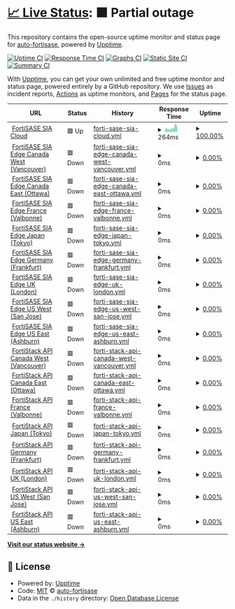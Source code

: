 # [📈 Live Status](https://status.fortisase.com/): <!--live status--> **🟧 Partial outage**

This repository contains the open-source uptime monitor and status page for [auto-fortisase](https://auto-fortisase.github.io/uptime), powered by [Upptime](https://github.com/upptime/upptime).

[![Uptime CI](https://github.com/koj-co/upptime/workflows/Uptime%20CI/badge.svg)](https://github.com/koj-co/upptime/actions?query=workflow%3A%22Uptime+CI%22)
[![Response Time CI](https://github.com/koj-co/upptime/workflows/Response%20Time%20CI/badge.svg)](https://github.com/koj-co/upptime/actions?query=workflow%3A%22Response+Time+CI%22)
[![Graphs CI](https://github.com/koj-co/upptime/workflows/Graphs%20CI/badge.svg)](https://github.com/koj-co/upptime/actions?query=workflow%3A%22Graphs+CI%22)
[![Static Site CI](https://github.com/koj-co/upptime/workflows/Static%20Site%20CI/badge.svg)](https://github.com/koj-co/upptime/actions?query=workflow%3A%22Static+Site+CI%22)
[![Summary CI](https://github.com/koj-co/upptime/workflows/Summary%20CI/badge.svg)](https://github.com/koj-co/upptime/actions?query=workflow%3A%22Summary+CI%22)

With [Upptime](https://upptime.js.org), you can get your own unlimited and free uptime monitor and status page, powered entirely by a GitHub repository. We use [Issues](https://github.com/auto-fortisase/uptime/issues) as incident reports, [Actions](https://github.com/auto-fortisase/uptime/actions) as uptime monitors, and [Pages](https://auto-fortisase.github.io/uptime) for the status page.

<!--start: status pages-->
<!-- This summary is generated by Upptime (https://github.com/upptime/upptime) -->
<!-- Do not edit this manually, your changes will be overwritten -->
<!-- prettier-ignore -->
| URL | Status | History | Response Time | Uptime |
| --- | ------ | ------- | ------------- | ------ |
| <img alt="" src="https://icons.duckduckgo.com/ip3/portal.prod.fortisase.com.ico" height="13"> [FortiSASE SIA Cloud](https://portal.prod.fortisase.com/) | 🟩 Up | [forti-sase-sia-cloud.yml](https://github.com/auto-fortisase/upptime/commits/HEAD/history/forti-sase-sia-cloud.yml) | <details><summary><img alt="Response time graph" src="./graphs/forti-sase-sia-cloud/response-time-week.png" height="20"> 264ms</summary><br><a href="https://status.fortisase.com/history/forti-sase-sia-cloud"><img alt="Response time 272" src="https://img.shields.io/endpoint?url=https%3A%2F%2Fraw.githubusercontent.com%2Fauto-fortisase%2Fupptime%2FHEAD%2Fapi%2Fforti-sase-sia-cloud%2Fresponse-time.json"></a><br><a href="https://status.fortisase.com/history/forti-sase-sia-cloud"><img alt="24-hour response time 163" src="https://img.shields.io/endpoint?url=https%3A%2F%2Fraw.githubusercontent.com%2Fauto-fortisase%2Fupptime%2FHEAD%2Fapi%2Fforti-sase-sia-cloud%2Fresponse-time-day.json"></a><br><a href="https://status.fortisase.com/history/forti-sase-sia-cloud"><img alt="7-day response time 264" src="https://img.shields.io/endpoint?url=https%3A%2F%2Fraw.githubusercontent.com%2Fauto-fortisase%2Fupptime%2FHEAD%2Fapi%2Fforti-sase-sia-cloud%2Fresponse-time-week.json"></a><br><a href="https://status.fortisase.com/history/forti-sase-sia-cloud"><img alt="30-day response time 242" src="https://img.shields.io/endpoint?url=https%3A%2F%2Fraw.githubusercontent.com%2Fauto-fortisase%2Fupptime%2FHEAD%2Fapi%2Fforti-sase-sia-cloud%2Fresponse-time-month.json"></a><br><a href="https://status.fortisase.com/history/forti-sase-sia-cloud"><img alt="1-year response time 274" src="https://img.shields.io/endpoint?url=https%3A%2F%2Fraw.githubusercontent.com%2Fauto-fortisase%2Fupptime%2FHEAD%2Fapi%2Fforti-sase-sia-cloud%2Fresponse-time-year.json"></a></details> | <details><summary><a href="https://status.fortisase.com/history/forti-sase-sia-cloud">100.00%</a></summary><a href="https://status.fortisase.com/history/forti-sase-sia-cloud"><img alt="All-time uptime 99.10%" src="https://img.shields.io/endpoint?url=https%3A%2F%2Fraw.githubusercontent.com%2Fauto-fortisase%2Fupptime%2FHEAD%2Fapi%2Fforti-sase-sia-cloud%2Fuptime.json"></a><br><a href="https://status.fortisase.com/history/forti-sase-sia-cloud"><img alt="24-hour uptime 100.00%" src="https://img.shields.io/endpoint?url=https%3A%2F%2Fraw.githubusercontent.com%2Fauto-fortisase%2Fupptime%2FHEAD%2Fapi%2Fforti-sase-sia-cloud%2Fuptime-day.json"></a><br><a href="https://status.fortisase.com/history/forti-sase-sia-cloud"><img alt="7-day uptime 100.00%" src="https://img.shields.io/endpoint?url=https%3A%2F%2Fraw.githubusercontent.com%2Fauto-fortisase%2Fupptime%2FHEAD%2Fapi%2Fforti-sase-sia-cloud%2Fuptime-week.json"></a><br><a href="https://status.fortisase.com/history/forti-sase-sia-cloud"><img alt="30-day uptime 100.00%" src="https://img.shields.io/endpoint?url=https%3A%2F%2Fraw.githubusercontent.com%2Fauto-fortisase%2Fupptime%2FHEAD%2Fapi%2Fforti-sase-sia-cloud%2Fuptime-month.json"></a><br><a href="https://status.fortisase.com/history/forti-sase-sia-cloud"><img alt="1-year uptime 99.97%" src="https://img.shields.io/endpoint?url=https%3A%2F%2Fraw.githubusercontent.com%2Fauto-fortisase%2Fupptime%2FHEAD%2Fapi%2Fforti-sase-sia-cloud%2Fuptime-year.json"></a></details>
| <img alt="" src="https://icons.duckduckgo.com/ip3/mgmt-fos001-region1.prod.fortisase.com.ico" height="13"> [FortiSASE SIA Edge Canada West (Vancouver)](https://mgmt-fos001-region1.prod.fortisase.com:10443/) | 🟥 Down | [forti-sase-sia-edge-canada-west-vancouver.yml](https://github.com/auto-fortisase/upptime/commits/HEAD/history/forti-sase-sia-edge-canada-west-vancouver.yml) | <details><summary><img alt="Response time graph" src="./graphs/forti-sase-sia-edge-canada-west-vancouver/response-time-week.png" height="20"> 0ms</summary><br><a href="https://status.fortisase.com/history/forti-sase-sia-edge-canada-west-vancouver"><img alt="Response time 0" src="https://img.shields.io/endpoint?url=https%3A%2F%2Fraw.githubusercontent.com%2Fauto-fortisase%2Fupptime%2FHEAD%2Fapi%2Fforti-sase-sia-edge-canada-west-vancouver%2Fresponse-time.json"></a><br><a href="https://status.fortisase.com/history/forti-sase-sia-edge-canada-west-vancouver"><img alt="24-hour response time 0" src="https://img.shields.io/endpoint?url=https%3A%2F%2Fraw.githubusercontent.com%2Fauto-fortisase%2Fupptime%2FHEAD%2Fapi%2Fforti-sase-sia-edge-canada-west-vancouver%2Fresponse-time-day.json"></a><br><a href="https://status.fortisase.com/history/forti-sase-sia-edge-canada-west-vancouver"><img alt="7-day response time 0" src="https://img.shields.io/endpoint?url=https%3A%2F%2Fraw.githubusercontent.com%2Fauto-fortisase%2Fupptime%2FHEAD%2Fapi%2Fforti-sase-sia-edge-canada-west-vancouver%2Fresponse-time-week.json"></a><br><a href="https://status.fortisase.com/history/forti-sase-sia-edge-canada-west-vancouver"><img alt="30-day response time 0" src="https://img.shields.io/endpoint?url=https%3A%2F%2Fraw.githubusercontent.com%2Fauto-fortisase%2Fupptime%2FHEAD%2Fapi%2Fforti-sase-sia-edge-canada-west-vancouver%2Fresponse-time-month.json"></a><br><a href="https://status.fortisase.com/history/forti-sase-sia-edge-canada-west-vancouver"><img alt="1-year response time 0" src="https://img.shields.io/endpoint?url=https%3A%2F%2Fraw.githubusercontent.com%2Fauto-fortisase%2Fupptime%2FHEAD%2Fapi%2Fforti-sase-sia-edge-canada-west-vancouver%2Fresponse-time-year.json"></a></details> | <details><summary><a href="https://status.fortisase.com/history/forti-sase-sia-edge-canada-west-vancouver">0.00%</a></summary><a href="https://status.fortisase.com/history/forti-sase-sia-edge-canada-west-vancouver"><img alt="All-time uptime 43.73%" src="https://img.shields.io/endpoint?url=https%3A%2F%2Fraw.githubusercontent.com%2Fauto-fortisase%2Fupptime%2FHEAD%2Fapi%2Fforti-sase-sia-edge-canada-west-vancouver%2Fuptime.json"></a><br><a href="https://status.fortisase.com/history/forti-sase-sia-edge-canada-west-vancouver"><img alt="24-hour uptime 0.00%" src="https://img.shields.io/endpoint?url=https%3A%2F%2Fraw.githubusercontent.com%2Fauto-fortisase%2Fupptime%2FHEAD%2Fapi%2Fforti-sase-sia-edge-canada-west-vancouver%2Fuptime-day.json"></a><br><a href="https://status.fortisase.com/history/forti-sase-sia-edge-canada-west-vancouver"><img alt="7-day uptime 0.00%" src="https://img.shields.io/endpoint?url=https%3A%2F%2Fraw.githubusercontent.com%2Fauto-fortisase%2Fupptime%2FHEAD%2Fapi%2Fforti-sase-sia-edge-canada-west-vancouver%2Fuptime-week.json"></a><br><a href="https://status.fortisase.com/history/forti-sase-sia-edge-canada-west-vancouver"><img alt="30-day uptime 0.00%" src="https://img.shields.io/endpoint?url=https%3A%2F%2Fraw.githubusercontent.com%2Fauto-fortisase%2Fupptime%2FHEAD%2Fapi%2Fforti-sase-sia-edge-canada-west-vancouver%2Fuptime-month.json"></a><br><a href="https://status.fortisase.com/history/forti-sase-sia-edge-canada-west-vancouver"><img alt="1-year uptime 0.00%" src="https://img.shields.io/endpoint?url=https%3A%2F%2Fraw.githubusercontent.com%2Fauto-fortisase%2Fupptime%2FHEAD%2Fapi%2Fforti-sase-sia-edge-canada-west-vancouver%2Fuptime-year.json"></a></details>
| <img alt="" src="https://icons.duckduckgo.com/ip3/mgmt-fos001-region2.prod.fortisase.com.ico" height="13"> [FortiSASE SIA Edge Canada East (Ottawa)](https://mgmt-fos001-region2.prod.fortisase.com:10443/) | 🟥 Down | [forti-sase-sia-edge-canada-east-ottawa.yml](https://github.com/auto-fortisase/upptime/commits/HEAD/history/forti-sase-sia-edge-canada-east-ottawa.yml) | <details><summary><img alt="Response time graph" src="./graphs/forti-sase-sia-edge-canada-east-ottawa/response-time-week.png" height="20"> 0ms</summary><br><a href="https://status.fortisase.com/history/forti-sase-sia-edge-canada-east-ottawa"><img alt="Response time 0" src="https://img.shields.io/endpoint?url=https%3A%2F%2Fraw.githubusercontent.com%2Fauto-fortisase%2Fupptime%2FHEAD%2Fapi%2Fforti-sase-sia-edge-canada-east-ottawa%2Fresponse-time.json"></a><br><a href="https://status.fortisase.com/history/forti-sase-sia-edge-canada-east-ottawa"><img alt="24-hour response time 0" src="https://img.shields.io/endpoint?url=https%3A%2F%2Fraw.githubusercontent.com%2Fauto-fortisase%2Fupptime%2FHEAD%2Fapi%2Fforti-sase-sia-edge-canada-east-ottawa%2Fresponse-time-day.json"></a><br><a href="https://status.fortisase.com/history/forti-sase-sia-edge-canada-east-ottawa"><img alt="7-day response time 0" src="https://img.shields.io/endpoint?url=https%3A%2F%2Fraw.githubusercontent.com%2Fauto-fortisase%2Fupptime%2FHEAD%2Fapi%2Fforti-sase-sia-edge-canada-east-ottawa%2Fresponse-time-week.json"></a><br><a href="https://status.fortisase.com/history/forti-sase-sia-edge-canada-east-ottawa"><img alt="30-day response time 0" src="https://img.shields.io/endpoint?url=https%3A%2F%2Fraw.githubusercontent.com%2Fauto-fortisase%2Fupptime%2FHEAD%2Fapi%2Fforti-sase-sia-edge-canada-east-ottawa%2Fresponse-time-month.json"></a><br><a href="https://status.fortisase.com/history/forti-sase-sia-edge-canada-east-ottawa"><img alt="1-year response time 0" src="https://img.shields.io/endpoint?url=https%3A%2F%2Fraw.githubusercontent.com%2Fauto-fortisase%2Fupptime%2FHEAD%2Fapi%2Fforti-sase-sia-edge-canada-east-ottawa%2Fresponse-time-year.json"></a></details> | <details><summary><a href="https://status.fortisase.com/history/forti-sase-sia-edge-canada-east-ottawa">0.00%</a></summary><a href="https://status.fortisase.com/history/forti-sase-sia-edge-canada-east-ottawa"><img alt="All-time uptime 43.73%" src="https://img.shields.io/endpoint?url=https%3A%2F%2Fraw.githubusercontent.com%2Fauto-fortisase%2Fupptime%2FHEAD%2Fapi%2Fforti-sase-sia-edge-canada-east-ottawa%2Fuptime.json"></a><br><a href="https://status.fortisase.com/history/forti-sase-sia-edge-canada-east-ottawa"><img alt="24-hour uptime 0.00%" src="https://img.shields.io/endpoint?url=https%3A%2F%2Fraw.githubusercontent.com%2Fauto-fortisase%2Fupptime%2FHEAD%2Fapi%2Fforti-sase-sia-edge-canada-east-ottawa%2Fuptime-day.json"></a><br><a href="https://status.fortisase.com/history/forti-sase-sia-edge-canada-east-ottawa"><img alt="7-day uptime 0.00%" src="https://img.shields.io/endpoint?url=https%3A%2F%2Fraw.githubusercontent.com%2Fauto-fortisase%2Fupptime%2FHEAD%2Fapi%2Fforti-sase-sia-edge-canada-east-ottawa%2Fuptime-week.json"></a><br><a href="https://status.fortisase.com/history/forti-sase-sia-edge-canada-east-ottawa"><img alt="30-day uptime 0.00%" src="https://img.shields.io/endpoint?url=https%3A%2F%2Fraw.githubusercontent.com%2Fauto-fortisase%2Fupptime%2FHEAD%2Fapi%2Fforti-sase-sia-edge-canada-east-ottawa%2Fuptime-month.json"></a><br><a href="https://status.fortisase.com/history/forti-sase-sia-edge-canada-east-ottawa"><img alt="1-year uptime 0.00%" src="https://img.shields.io/endpoint?url=https%3A%2F%2Fraw.githubusercontent.com%2Fauto-fortisase%2Fupptime%2FHEAD%2Fapi%2Fforti-sase-sia-edge-canada-east-ottawa%2Fuptime-year.json"></a></details>
| <img alt="" src="https://icons.duckduckgo.com/ip3/mgmt-fos001-region3.prod.fortisase.com.ico" height="13"> [FortiSASE SIA Edge France (Valbonne)](https://mgmt-fos001-region3.prod.fortisase.com:10443/) | 🟥 Down | [forti-sase-sia-edge-france-valbonne.yml](https://github.com/auto-fortisase/upptime/commits/HEAD/history/forti-sase-sia-edge-france-valbonne.yml) | <details><summary><img alt="Response time graph" src="./graphs/forti-sase-sia-edge-france-valbonne/response-time-week.png" height="20"> 0ms</summary><br><a href="https://status.fortisase.com/history/forti-sase-sia-edge-france-valbonne"><img alt="Response time 0" src="https://img.shields.io/endpoint?url=https%3A%2F%2Fraw.githubusercontent.com%2Fauto-fortisase%2Fupptime%2FHEAD%2Fapi%2Fforti-sase-sia-edge-france-valbonne%2Fresponse-time.json"></a><br><a href="https://status.fortisase.com/history/forti-sase-sia-edge-france-valbonne"><img alt="24-hour response time 0" src="https://img.shields.io/endpoint?url=https%3A%2F%2Fraw.githubusercontent.com%2Fauto-fortisase%2Fupptime%2FHEAD%2Fapi%2Fforti-sase-sia-edge-france-valbonne%2Fresponse-time-day.json"></a><br><a href="https://status.fortisase.com/history/forti-sase-sia-edge-france-valbonne"><img alt="7-day response time 0" src="https://img.shields.io/endpoint?url=https%3A%2F%2Fraw.githubusercontent.com%2Fauto-fortisase%2Fupptime%2FHEAD%2Fapi%2Fforti-sase-sia-edge-france-valbonne%2Fresponse-time-week.json"></a><br><a href="https://status.fortisase.com/history/forti-sase-sia-edge-france-valbonne"><img alt="30-day response time 0" src="https://img.shields.io/endpoint?url=https%3A%2F%2Fraw.githubusercontent.com%2Fauto-fortisase%2Fupptime%2FHEAD%2Fapi%2Fforti-sase-sia-edge-france-valbonne%2Fresponse-time-month.json"></a><br><a href="https://status.fortisase.com/history/forti-sase-sia-edge-france-valbonne"><img alt="1-year response time 0" src="https://img.shields.io/endpoint?url=https%3A%2F%2Fraw.githubusercontent.com%2Fauto-fortisase%2Fupptime%2FHEAD%2Fapi%2Fforti-sase-sia-edge-france-valbonne%2Fresponse-time-year.json"></a></details> | <details><summary><a href="https://status.fortisase.com/history/forti-sase-sia-edge-france-valbonne">0.00%</a></summary><a href="https://status.fortisase.com/history/forti-sase-sia-edge-france-valbonne"><img alt="All-time uptime 43.75%" src="https://img.shields.io/endpoint?url=https%3A%2F%2Fraw.githubusercontent.com%2Fauto-fortisase%2Fupptime%2FHEAD%2Fapi%2Fforti-sase-sia-edge-france-valbonne%2Fuptime.json"></a><br><a href="https://status.fortisase.com/history/forti-sase-sia-edge-france-valbonne"><img alt="24-hour uptime 0.00%" src="https://img.shields.io/endpoint?url=https%3A%2F%2Fraw.githubusercontent.com%2Fauto-fortisase%2Fupptime%2FHEAD%2Fapi%2Fforti-sase-sia-edge-france-valbonne%2Fuptime-day.json"></a><br><a href="https://status.fortisase.com/history/forti-sase-sia-edge-france-valbonne"><img alt="7-day uptime 0.00%" src="https://img.shields.io/endpoint?url=https%3A%2F%2Fraw.githubusercontent.com%2Fauto-fortisase%2Fupptime%2FHEAD%2Fapi%2Fforti-sase-sia-edge-france-valbonne%2Fuptime-week.json"></a><br><a href="https://status.fortisase.com/history/forti-sase-sia-edge-france-valbonne"><img alt="30-day uptime 0.00%" src="https://img.shields.io/endpoint?url=https%3A%2F%2Fraw.githubusercontent.com%2Fauto-fortisase%2Fupptime%2FHEAD%2Fapi%2Fforti-sase-sia-edge-france-valbonne%2Fuptime-month.json"></a><br><a href="https://status.fortisase.com/history/forti-sase-sia-edge-france-valbonne"><img alt="1-year uptime 0.00%" src="https://img.shields.io/endpoint?url=https%3A%2F%2Fraw.githubusercontent.com%2Fauto-fortisase%2Fupptime%2FHEAD%2Fapi%2Fforti-sase-sia-edge-france-valbonne%2Fuptime-year.json"></a></details>
| <img alt="" src="https://icons.duckduckgo.com/ip3/mgmt-fos001-region4.prod.fortisase.com.ico" height="13"> [FortiSASE SIA Edge Japan (Tokyo)](https://mgmt-fos001-region4.prod.fortisase.com:10443/) | 🟥 Down | [forti-sase-sia-edge-japan-tokyo.yml](https://github.com/auto-fortisase/upptime/commits/HEAD/history/forti-sase-sia-edge-japan-tokyo.yml) | <details><summary><img alt="Response time graph" src="./graphs/forti-sase-sia-edge-japan-tokyo/response-time-week.png" height="20"> 0ms</summary><br><a href="https://status.fortisase.com/history/forti-sase-sia-edge-japan-tokyo"><img alt="Response time 0" src="https://img.shields.io/endpoint?url=https%3A%2F%2Fraw.githubusercontent.com%2Fauto-fortisase%2Fupptime%2FHEAD%2Fapi%2Fforti-sase-sia-edge-japan-tokyo%2Fresponse-time.json"></a><br><a href="https://status.fortisase.com/history/forti-sase-sia-edge-japan-tokyo"><img alt="24-hour response time 0" src="https://img.shields.io/endpoint?url=https%3A%2F%2Fraw.githubusercontent.com%2Fauto-fortisase%2Fupptime%2FHEAD%2Fapi%2Fforti-sase-sia-edge-japan-tokyo%2Fresponse-time-day.json"></a><br><a href="https://status.fortisase.com/history/forti-sase-sia-edge-japan-tokyo"><img alt="7-day response time 0" src="https://img.shields.io/endpoint?url=https%3A%2F%2Fraw.githubusercontent.com%2Fauto-fortisase%2Fupptime%2FHEAD%2Fapi%2Fforti-sase-sia-edge-japan-tokyo%2Fresponse-time-week.json"></a><br><a href="https://status.fortisase.com/history/forti-sase-sia-edge-japan-tokyo"><img alt="30-day response time 0" src="https://img.shields.io/endpoint?url=https%3A%2F%2Fraw.githubusercontent.com%2Fauto-fortisase%2Fupptime%2FHEAD%2Fapi%2Fforti-sase-sia-edge-japan-tokyo%2Fresponse-time-month.json"></a><br><a href="https://status.fortisase.com/history/forti-sase-sia-edge-japan-tokyo"><img alt="1-year response time 0" src="https://img.shields.io/endpoint?url=https%3A%2F%2Fraw.githubusercontent.com%2Fauto-fortisase%2Fupptime%2FHEAD%2Fapi%2Fforti-sase-sia-edge-japan-tokyo%2Fresponse-time-year.json"></a></details> | <details><summary><a href="https://status.fortisase.com/history/forti-sase-sia-edge-japan-tokyo">0.00%</a></summary><a href="https://status.fortisase.com/history/forti-sase-sia-edge-japan-tokyo"><img alt="All-time uptime 43.59%" src="https://img.shields.io/endpoint?url=https%3A%2F%2Fraw.githubusercontent.com%2Fauto-fortisase%2Fupptime%2FHEAD%2Fapi%2Fforti-sase-sia-edge-japan-tokyo%2Fuptime.json"></a><br><a href="https://status.fortisase.com/history/forti-sase-sia-edge-japan-tokyo"><img alt="24-hour uptime 0.00%" src="https://img.shields.io/endpoint?url=https%3A%2F%2Fraw.githubusercontent.com%2Fauto-fortisase%2Fupptime%2FHEAD%2Fapi%2Fforti-sase-sia-edge-japan-tokyo%2Fuptime-day.json"></a><br><a href="https://status.fortisase.com/history/forti-sase-sia-edge-japan-tokyo"><img alt="7-day uptime 0.00%" src="https://img.shields.io/endpoint?url=https%3A%2F%2Fraw.githubusercontent.com%2Fauto-fortisase%2Fupptime%2FHEAD%2Fapi%2Fforti-sase-sia-edge-japan-tokyo%2Fuptime-week.json"></a><br><a href="https://status.fortisase.com/history/forti-sase-sia-edge-japan-tokyo"><img alt="30-day uptime 0.00%" src="https://img.shields.io/endpoint?url=https%3A%2F%2Fraw.githubusercontent.com%2Fauto-fortisase%2Fupptime%2FHEAD%2Fapi%2Fforti-sase-sia-edge-japan-tokyo%2Fuptime-month.json"></a><br><a href="https://status.fortisase.com/history/forti-sase-sia-edge-japan-tokyo"><img alt="1-year uptime 0.00%" src="https://img.shields.io/endpoint?url=https%3A%2F%2Fraw.githubusercontent.com%2Fauto-fortisase%2Fupptime%2FHEAD%2Fapi%2Fforti-sase-sia-edge-japan-tokyo%2Fuptime-year.json"></a></details>
| <img alt="" src="https://icons.duckduckgo.com/ip3/mgmt-fos001-region5.prod.fortisase.com.ico" height="13"> [FortiSASE SIA Edge Germany (Frankfurt)](https://mgmt-fos001-region5.prod.fortisase.com:10443/) | 🟥 Down | [forti-sase-sia-edge-germany-frankfurt.yml](https://github.com/auto-fortisase/upptime/commits/HEAD/history/forti-sase-sia-edge-germany-frankfurt.yml) | <details><summary><img alt="Response time graph" src="./graphs/forti-sase-sia-edge-germany-frankfurt/response-time-week.png" height="20"> 0ms</summary><br><a href="https://status.fortisase.com/history/forti-sase-sia-edge-germany-frankfurt"><img alt="Response time 0" src="https://img.shields.io/endpoint?url=https%3A%2F%2Fraw.githubusercontent.com%2Fauto-fortisase%2Fupptime%2FHEAD%2Fapi%2Fforti-sase-sia-edge-germany-frankfurt%2Fresponse-time.json"></a><br><a href="https://status.fortisase.com/history/forti-sase-sia-edge-germany-frankfurt"><img alt="24-hour response time 0" src="https://img.shields.io/endpoint?url=https%3A%2F%2Fraw.githubusercontent.com%2Fauto-fortisase%2Fupptime%2FHEAD%2Fapi%2Fforti-sase-sia-edge-germany-frankfurt%2Fresponse-time-day.json"></a><br><a href="https://status.fortisase.com/history/forti-sase-sia-edge-germany-frankfurt"><img alt="7-day response time 0" src="https://img.shields.io/endpoint?url=https%3A%2F%2Fraw.githubusercontent.com%2Fauto-fortisase%2Fupptime%2FHEAD%2Fapi%2Fforti-sase-sia-edge-germany-frankfurt%2Fresponse-time-week.json"></a><br><a href="https://status.fortisase.com/history/forti-sase-sia-edge-germany-frankfurt"><img alt="30-day response time 0" src="https://img.shields.io/endpoint?url=https%3A%2F%2Fraw.githubusercontent.com%2Fauto-fortisase%2Fupptime%2FHEAD%2Fapi%2Fforti-sase-sia-edge-germany-frankfurt%2Fresponse-time-month.json"></a><br><a href="https://status.fortisase.com/history/forti-sase-sia-edge-germany-frankfurt"><img alt="1-year response time 0" src="https://img.shields.io/endpoint?url=https%3A%2F%2Fraw.githubusercontent.com%2Fauto-fortisase%2Fupptime%2FHEAD%2Fapi%2Fforti-sase-sia-edge-germany-frankfurt%2Fresponse-time-year.json"></a></details> | <details><summary><a href="https://status.fortisase.com/history/forti-sase-sia-edge-germany-frankfurt">0.00%</a></summary><a href="https://status.fortisase.com/history/forti-sase-sia-edge-germany-frankfurt"><img alt="All-time uptime 33.14%" src="https://img.shields.io/endpoint?url=https%3A%2F%2Fraw.githubusercontent.com%2Fauto-fortisase%2Fupptime%2FHEAD%2Fapi%2Fforti-sase-sia-edge-germany-frankfurt%2Fuptime.json"></a><br><a href="https://status.fortisase.com/history/forti-sase-sia-edge-germany-frankfurt"><img alt="24-hour uptime 0.00%" src="https://img.shields.io/endpoint?url=https%3A%2F%2Fraw.githubusercontent.com%2Fauto-fortisase%2Fupptime%2FHEAD%2Fapi%2Fforti-sase-sia-edge-germany-frankfurt%2Fuptime-day.json"></a><br><a href="https://status.fortisase.com/history/forti-sase-sia-edge-germany-frankfurt"><img alt="7-day uptime 0.00%" src="https://img.shields.io/endpoint?url=https%3A%2F%2Fraw.githubusercontent.com%2Fauto-fortisase%2Fupptime%2FHEAD%2Fapi%2Fforti-sase-sia-edge-germany-frankfurt%2Fuptime-week.json"></a><br><a href="https://status.fortisase.com/history/forti-sase-sia-edge-germany-frankfurt"><img alt="30-day uptime 0.00%" src="https://img.shields.io/endpoint?url=https%3A%2F%2Fraw.githubusercontent.com%2Fauto-fortisase%2Fupptime%2FHEAD%2Fapi%2Fforti-sase-sia-edge-germany-frankfurt%2Fuptime-month.json"></a><br><a href="https://status.fortisase.com/history/forti-sase-sia-edge-germany-frankfurt"><img alt="1-year uptime 0.00%" src="https://img.shields.io/endpoint?url=https%3A%2F%2Fraw.githubusercontent.com%2Fauto-fortisase%2Fupptime%2FHEAD%2Fapi%2Fforti-sase-sia-edge-germany-frankfurt%2Fuptime-year.json"></a></details>
| <img alt="" src="https://icons.duckduckgo.com/ip3/mgmt-fos001-region6.prod.fortisase.com.ico" height="13"> [FortiSASE SIA Edge UK (London)](https://mgmt-fos001-region6.prod.fortisase.com:10443/) | 🟥 Down | [forti-sase-sia-edge-uk-london.yml](https://github.com/auto-fortisase/upptime/commits/HEAD/history/forti-sase-sia-edge-uk-london.yml) | <details><summary><img alt="Response time graph" src="./graphs/forti-sase-sia-edge-uk-london/response-time-week.png" height="20"> 0ms</summary><br><a href="https://status.fortisase.com/history/forti-sase-sia-edge-uk-london"><img alt="Response time 0" src="https://img.shields.io/endpoint?url=https%3A%2F%2Fraw.githubusercontent.com%2Fauto-fortisase%2Fupptime%2FHEAD%2Fapi%2Fforti-sase-sia-edge-uk-london%2Fresponse-time.json"></a><br><a href="https://status.fortisase.com/history/forti-sase-sia-edge-uk-london"><img alt="24-hour response time 0" src="https://img.shields.io/endpoint?url=https%3A%2F%2Fraw.githubusercontent.com%2Fauto-fortisase%2Fupptime%2FHEAD%2Fapi%2Fforti-sase-sia-edge-uk-london%2Fresponse-time-day.json"></a><br><a href="https://status.fortisase.com/history/forti-sase-sia-edge-uk-london"><img alt="7-day response time 0" src="https://img.shields.io/endpoint?url=https%3A%2F%2Fraw.githubusercontent.com%2Fauto-fortisase%2Fupptime%2FHEAD%2Fapi%2Fforti-sase-sia-edge-uk-london%2Fresponse-time-week.json"></a><br><a href="https://status.fortisase.com/history/forti-sase-sia-edge-uk-london"><img alt="30-day response time 0" src="https://img.shields.io/endpoint?url=https%3A%2F%2Fraw.githubusercontent.com%2Fauto-fortisase%2Fupptime%2FHEAD%2Fapi%2Fforti-sase-sia-edge-uk-london%2Fresponse-time-month.json"></a><br><a href="https://status.fortisase.com/history/forti-sase-sia-edge-uk-london"><img alt="1-year response time 0" src="https://img.shields.io/endpoint?url=https%3A%2F%2Fraw.githubusercontent.com%2Fauto-fortisase%2Fupptime%2FHEAD%2Fapi%2Fforti-sase-sia-edge-uk-london%2Fresponse-time-year.json"></a></details> | <details><summary><a href="https://status.fortisase.com/history/forti-sase-sia-edge-uk-london">0.00%</a></summary><a href="https://status.fortisase.com/history/forti-sase-sia-edge-uk-london"><img alt="All-time uptime 33.15%" src="https://img.shields.io/endpoint?url=https%3A%2F%2Fraw.githubusercontent.com%2Fauto-fortisase%2Fupptime%2FHEAD%2Fapi%2Fforti-sase-sia-edge-uk-london%2Fuptime.json"></a><br><a href="https://status.fortisase.com/history/forti-sase-sia-edge-uk-london"><img alt="24-hour uptime 0.00%" src="https://img.shields.io/endpoint?url=https%3A%2F%2Fraw.githubusercontent.com%2Fauto-fortisase%2Fupptime%2FHEAD%2Fapi%2Fforti-sase-sia-edge-uk-london%2Fuptime-day.json"></a><br><a href="https://status.fortisase.com/history/forti-sase-sia-edge-uk-london"><img alt="7-day uptime 0.00%" src="https://img.shields.io/endpoint?url=https%3A%2F%2Fraw.githubusercontent.com%2Fauto-fortisase%2Fupptime%2FHEAD%2Fapi%2Fforti-sase-sia-edge-uk-london%2Fuptime-week.json"></a><br><a href="https://status.fortisase.com/history/forti-sase-sia-edge-uk-london"><img alt="30-day uptime 0.00%" src="https://img.shields.io/endpoint?url=https%3A%2F%2Fraw.githubusercontent.com%2Fauto-fortisase%2Fupptime%2FHEAD%2Fapi%2Fforti-sase-sia-edge-uk-london%2Fuptime-month.json"></a><br><a href="https://status.fortisase.com/history/forti-sase-sia-edge-uk-london"><img alt="1-year uptime 0.00%" src="https://img.shields.io/endpoint?url=https%3A%2F%2Fraw.githubusercontent.com%2Fauto-fortisase%2Fupptime%2FHEAD%2Fapi%2Fforti-sase-sia-edge-uk-london%2Fuptime-year.json"></a></details>
| <img alt="" src="https://icons.duckduckgo.com/ip3/mgmt-fos001-region7.prod.fortisase.com.ico" height="13"> [FortiSASE SIA Edge US West (San Jose)](https://mgmt-fos001-region7.prod.fortisase.com:10443/) | 🟥 Down | [forti-sase-sia-edge-us-west-san-jose.yml](https://github.com/auto-fortisase/upptime/commits/HEAD/history/forti-sase-sia-edge-us-west-san-jose.yml) | <details><summary><img alt="Response time graph" src="./graphs/forti-sase-sia-edge-us-west-san-jose/response-time-week.png" height="20"> 0ms</summary><br><a href="https://status.fortisase.com/history/forti-sase-sia-edge-us-west-san-jose"><img alt="Response time 0" src="https://img.shields.io/endpoint?url=https%3A%2F%2Fraw.githubusercontent.com%2Fauto-fortisase%2Fupptime%2FHEAD%2Fapi%2Fforti-sase-sia-edge-us-west-san-jose%2Fresponse-time.json"></a><br><a href="https://status.fortisase.com/history/forti-sase-sia-edge-us-west-san-jose"><img alt="24-hour response time 0" src="https://img.shields.io/endpoint?url=https%3A%2F%2Fraw.githubusercontent.com%2Fauto-fortisase%2Fupptime%2FHEAD%2Fapi%2Fforti-sase-sia-edge-us-west-san-jose%2Fresponse-time-day.json"></a><br><a href="https://status.fortisase.com/history/forti-sase-sia-edge-us-west-san-jose"><img alt="7-day response time 0" src="https://img.shields.io/endpoint?url=https%3A%2F%2Fraw.githubusercontent.com%2Fauto-fortisase%2Fupptime%2FHEAD%2Fapi%2Fforti-sase-sia-edge-us-west-san-jose%2Fresponse-time-week.json"></a><br><a href="https://status.fortisase.com/history/forti-sase-sia-edge-us-west-san-jose"><img alt="30-day response time 0" src="https://img.shields.io/endpoint?url=https%3A%2F%2Fraw.githubusercontent.com%2Fauto-fortisase%2Fupptime%2FHEAD%2Fapi%2Fforti-sase-sia-edge-us-west-san-jose%2Fresponse-time-month.json"></a><br><a href="https://status.fortisase.com/history/forti-sase-sia-edge-us-west-san-jose"><img alt="1-year response time 0" src="https://img.shields.io/endpoint?url=https%3A%2F%2Fraw.githubusercontent.com%2Fauto-fortisase%2Fupptime%2FHEAD%2Fapi%2Fforti-sase-sia-edge-us-west-san-jose%2Fresponse-time-year.json"></a></details> | <details><summary><a href="https://status.fortisase.com/history/forti-sase-sia-edge-us-west-san-jose">0.00%</a></summary><a href="https://status.fortisase.com/history/forti-sase-sia-edge-us-west-san-jose"><img alt="All-time uptime 32.82%" src="https://img.shields.io/endpoint?url=https%3A%2F%2Fraw.githubusercontent.com%2Fauto-fortisase%2Fupptime%2FHEAD%2Fapi%2Fforti-sase-sia-edge-us-west-san-jose%2Fuptime.json"></a><br><a href="https://status.fortisase.com/history/forti-sase-sia-edge-us-west-san-jose"><img alt="24-hour uptime 0.00%" src="https://img.shields.io/endpoint?url=https%3A%2F%2Fraw.githubusercontent.com%2Fauto-fortisase%2Fupptime%2FHEAD%2Fapi%2Fforti-sase-sia-edge-us-west-san-jose%2Fuptime-day.json"></a><br><a href="https://status.fortisase.com/history/forti-sase-sia-edge-us-west-san-jose"><img alt="7-day uptime 0.00%" src="https://img.shields.io/endpoint?url=https%3A%2F%2Fraw.githubusercontent.com%2Fauto-fortisase%2Fupptime%2FHEAD%2Fapi%2Fforti-sase-sia-edge-us-west-san-jose%2Fuptime-week.json"></a><br><a href="https://status.fortisase.com/history/forti-sase-sia-edge-us-west-san-jose"><img alt="30-day uptime 0.00%" src="https://img.shields.io/endpoint?url=https%3A%2F%2Fraw.githubusercontent.com%2Fauto-fortisase%2Fupptime%2FHEAD%2Fapi%2Fforti-sase-sia-edge-us-west-san-jose%2Fuptime-month.json"></a><br><a href="https://status.fortisase.com/history/forti-sase-sia-edge-us-west-san-jose"><img alt="1-year uptime 0.00%" src="https://img.shields.io/endpoint?url=https%3A%2F%2Fraw.githubusercontent.com%2Fauto-fortisase%2Fupptime%2FHEAD%2Fapi%2Fforti-sase-sia-edge-us-west-san-jose%2Fuptime-year.json"></a></details>
| <img alt="" src="https://icons.duckduckgo.com/ip3/mgmt-fos001-region8.prod.fortisase.com.ico" height="13"> [FortiSASE SIA Edge US East (Ashburn)](https://mgmt-fos001-region8.prod.fortisase.com:10443/) | 🟥 Down | [forti-sase-sia-edge-us-east-ashburn.yml](https://github.com/auto-fortisase/upptime/commits/HEAD/history/forti-sase-sia-edge-us-east-ashburn.yml) | <details><summary><img alt="Response time graph" src="./graphs/forti-sase-sia-edge-us-east-ashburn/response-time-week.png" height="20"> 0ms</summary><br><a href="https://status.fortisase.com/history/forti-sase-sia-edge-us-east-ashburn"><img alt="Response time 0" src="https://img.shields.io/endpoint?url=https%3A%2F%2Fraw.githubusercontent.com%2Fauto-fortisase%2Fupptime%2FHEAD%2Fapi%2Fforti-sase-sia-edge-us-east-ashburn%2Fresponse-time.json"></a><br><a href="https://status.fortisase.com/history/forti-sase-sia-edge-us-east-ashburn"><img alt="24-hour response time 0" src="https://img.shields.io/endpoint?url=https%3A%2F%2Fraw.githubusercontent.com%2Fauto-fortisase%2Fupptime%2FHEAD%2Fapi%2Fforti-sase-sia-edge-us-east-ashburn%2Fresponse-time-day.json"></a><br><a href="https://status.fortisase.com/history/forti-sase-sia-edge-us-east-ashburn"><img alt="7-day response time 0" src="https://img.shields.io/endpoint?url=https%3A%2F%2Fraw.githubusercontent.com%2Fauto-fortisase%2Fupptime%2FHEAD%2Fapi%2Fforti-sase-sia-edge-us-east-ashburn%2Fresponse-time-week.json"></a><br><a href="https://status.fortisase.com/history/forti-sase-sia-edge-us-east-ashburn"><img alt="30-day response time 0" src="https://img.shields.io/endpoint?url=https%3A%2F%2Fraw.githubusercontent.com%2Fauto-fortisase%2Fupptime%2FHEAD%2Fapi%2Fforti-sase-sia-edge-us-east-ashburn%2Fresponse-time-month.json"></a><br><a href="https://status.fortisase.com/history/forti-sase-sia-edge-us-east-ashburn"><img alt="1-year response time 0" src="https://img.shields.io/endpoint?url=https%3A%2F%2Fraw.githubusercontent.com%2Fauto-fortisase%2Fupptime%2FHEAD%2Fapi%2Fforti-sase-sia-edge-us-east-ashburn%2Fresponse-time-year.json"></a></details> | <details><summary><a href="https://status.fortisase.com/history/forti-sase-sia-edge-us-east-ashburn">0.00%</a></summary><a href="https://status.fortisase.com/history/forti-sase-sia-edge-us-east-ashburn"><img alt="All-time uptime 32.83%" src="https://img.shields.io/endpoint?url=https%3A%2F%2Fraw.githubusercontent.com%2Fauto-fortisase%2Fupptime%2FHEAD%2Fapi%2Fforti-sase-sia-edge-us-east-ashburn%2Fuptime.json"></a><br><a href="https://status.fortisase.com/history/forti-sase-sia-edge-us-east-ashburn"><img alt="24-hour uptime 0.00%" src="https://img.shields.io/endpoint?url=https%3A%2F%2Fraw.githubusercontent.com%2Fauto-fortisase%2Fupptime%2FHEAD%2Fapi%2Fforti-sase-sia-edge-us-east-ashburn%2Fuptime-day.json"></a><br><a href="https://status.fortisase.com/history/forti-sase-sia-edge-us-east-ashburn"><img alt="7-day uptime 0.00%" src="https://img.shields.io/endpoint?url=https%3A%2F%2Fraw.githubusercontent.com%2Fauto-fortisase%2Fupptime%2FHEAD%2Fapi%2Fforti-sase-sia-edge-us-east-ashburn%2Fuptime-week.json"></a><br><a href="https://status.fortisase.com/history/forti-sase-sia-edge-us-east-ashburn"><img alt="30-day uptime 0.00%" src="https://img.shields.io/endpoint?url=https%3A%2F%2Fraw.githubusercontent.com%2Fauto-fortisase%2Fupptime%2FHEAD%2Fapi%2Fforti-sase-sia-edge-us-east-ashburn%2Fuptime-month.json"></a><br><a href="https://status.fortisase.com/history/forti-sase-sia-edge-us-east-ashburn"><img alt="1-year uptime 0.00%" src="https://img.shields.io/endpoint?url=https%3A%2F%2Fraw.githubusercontent.com%2Fauto-fortisase%2Fupptime%2FHEAD%2Fapi%2Fforti-sase-sia-edge-us-east-ashburn%2Fuptime-year.json"></a></details>
| <img alt="" src="https://icons.duckduckgo.com/ip3/fortistackapi-nova-west.fortisase.com.ico" height="13"> [FortiStack API Canada West (Vancouver)](https://fortistackapi-nova-west.fortisase.com:5000/v3) | 🟥 Down | [forti-stack-api-canada-west-vancouver.yml](https://github.com/auto-fortisase/upptime/commits/HEAD/history/forti-stack-api-canada-west-vancouver.yml) | <details><summary><img alt="Response time graph" src="./graphs/forti-stack-api-canada-west-vancouver/response-time-week.png" height="20"> 0ms</summary><br><a href="https://status.fortisase.com/history/forti-stack-api-canada-west-vancouver"><img alt="Response time 0" src="https://img.shields.io/endpoint?url=https%3A%2F%2Fraw.githubusercontent.com%2Fauto-fortisase%2Fupptime%2FHEAD%2Fapi%2Fforti-stack-api-canada-west-vancouver%2Fresponse-time.json"></a><br><a href="https://status.fortisase.com/history/forti-stack-api-canada-west-vancouver"><img alt="24-hour response time 0" src="https://img.shields.io/endpoint?url=https%3A%2F%2Fraw.githubusercontent.com%2Fauto-fortisase%2Fupptime%2FHEAD%2Fapi%2Fforti-stack-api-canada-west-vancouver%2Fresponse-time-day.json"></a><br><a href="https://status.fortisase.com/history/forti-stack-api-canada-west-vancouver"><img alt="7-day response time 0" src="https://img.shields.io/endpoint?url=https%3A%2F%2Fraw.githubusercontent.com%2Fauto-fortisase%2Fupptime%2FHEAD%2Fapi%2Fforti-stack-api-canada-west-vancouver%2Fresponse-time-week.json"></a><br><a href="https://status.fortisase.com/history/forti-stack-api-canada-west-vancouver"><img alt="30-day response time 0" src="https://img.shields.io/endpoint?url=https%3A%2F%2Fraw.githubusercontent.com%2Fauto-fortisase%2Fupptime%2FHEAD%2Fapi%2Fforti-stack-api-canada-west-vancouver%2Fresponse-time-month.json"></a><br><a href="https://status.fortisase.com/history/forti-stack-api-canada-west-vancouver"><img alt="1-year response time 0" src="https://img.shields.io/endpoint?url=https%3A%2F%2Fraw.githubusercontent.com%2Fauto-fortisase%2Fupptime%2FHEAD%2Fapi%2Fforti-stack-api-canada-west-vancouver%2Fresponse-time-year.json"></a></details> | <details><summary><a href="https://status.fortisase.com/history/forti-stack-api-canada-west-vancouver">0.00%</a></summary><a href="https://status.fortisase.com/history/forti-stack-api-canada-west-vancouver"><img alt="All-time uptime 41.89%" src="https://img.shields.io/endpoint?url=https%3A%2F%2Fraw.githubusercontent.com%2Fauto-fortisase%2Fupptime%2FHEAD%2Fapi%2Fforti-stack-api-canada-west-vancouver%2Fuptime.json"></a><br><a href="https://status.fortisase.com/history/forti-stack-api-canada-west-vancouver"><img alt="24-hour uptime 0.00%" src="https://img.shields.io/endpoint?url=https%3A%2F%2Fraw.githubusercontent.com%2Fauto-fortisase%2Fupptime%2FHEAD%2Fapi%2Fforti-stack-api-canada-west-vancouver%2Fuptime-day.json"></a><br><a href="https://status.fortisase.com/history/forti-stack-api-canada-west-vancouver"><img alt="7-day uptime 0.00%" src="https://img.shields.io/endpoint?url=https%3A%2F%2Fraw.githubusercontent.com%2Fauto-fortisase%2Fupptime%2FHEAD%2Fapi%2Fforti-stack-api-canada-west-vancouver%2Fuptime-week.json"></a><br><a href="https://status.fortisase.com/history/forti-stack-api-canada-west-vancouver"><img alt="30-day uptime 0.00%" src="https://img.shields.io/endpoint?url=https%3A%2F%2Fraw.githubusercontent.com%2Fauto-fortisase%2Fupptime%2FHEAD%2Fapi%2Fforti-stack-api-canada-west-vancouver%2Fuptime-month.json"></a><br><a href="https://status.fortisase.com/history/forti-stack-api-canada-west-vancouver"><img alt="1-year uptime 0.00%" src="https://img.shields.io/endpoint?url=https%3A%2F%2Fraw.githubusercontent.com%2Fauto-fortisase%2Fupptime%2FHEAD%2Fapi%2Fforti-stack-api-canada-west-vancouver%2Fuptime-year.json"></a></details>
| <img alt="" src="https://icons.duckduckgo.com/ip3/fortistackapi-nova-east.fortisase.com.ico" height="13"> [FortiStack API Canada East (Ottawa)](https://fortistackapi-nova-east.fortisase.com:5000/v3) | 🟥 Down | [forti-stack-api-canada-east-ottawa.yml](https://github.com/auto-fortisase/upptime/commits/HEAD/history/forti-stack-api-canada-east-ottawa.yml) | <details><summary><img alt="Response time graph" src="./graphs/forti-stack-api-canada-east-ottawa/response-time-week.png" height="20"> 0ms</summary><br><a href="https://status.fortisase.com/history/forti-stack-api-canada-east-ottawa"><img alt="Response time 0" src="https://img.shields.io/endpoint?url=https%3A%2F%2Fraw.githubusercontent.com%2Fauto-fortisase%2Fupptime%2FHEAD%2Fapi%2Fforti-stack-api-canada-east-ottawa%2Fresponse-time.json"></a><br><a href="https://status.fortisase.com/history/forti-stack-api-canada-east-ottawa"><img alt="24-hour response time 0" src="https://img.shields.io/endpoint?url=https%3A%2F%2Fraw.githubusercontent.com%2Fauto-fortisase%2Fupptime%2FHEAD%2Fapi%2Fforti-stack-api-canada-east-ottawa%2Fresponse-time-day.json"></a><br><a href="https://status.fortisase.com/history/forti-stack-api-canada-east-ottawa"><img alt="7-day response time 0" src="https://img.shields.io/endpoint?url=https%3A%2F%2Fraw.githubusercontent.com%2Fauto-fortisase%2Fupptime%2FHEAD%2Fapi%2Fforti-stack-api-canada-east-ottawa%2Fresponse-time-week.json"></a><br><a href="https://status.fortisase.com/history/forti-stack-api-canada-east-ottawa"><img alt="30-day response time 0" src="https://img.shields.io/endpoint?url=https%3A%2F%2Fraw.githubusercontent.com%2Fauto-fortisase%2Fupptime%2FHEAD%2Fapi%2Fforti-stack-api-canada-east-ottawa%2Fresponse-time-month.json"></a><br><a href="https://status.fortisase.com/history/forti-stack-api-canada-east-ottawa"><img alt="1-year response time 0" src="https://img.shields.io/endpoint?url=https%3A%2F%2Fraw.githubusercontent.com%2Fauto-fortisase%2Fupptime%2FHEAD%2Fapi%2Fforti-stack-api-canada-east-ottawa%2Fresponse-time-year.json"></a></details> | <details><summary><a href="https://status.fortisase.com/history/forti-stack-api-canada-east-ottawa">0.00%</a></summary><a href="https://status.fortisase.com/history/forti-stack-api-canada-east-ottawa"><img alt="All-time uptime 43.67%" src="https://img.shields.io/endpoint?url=https%3A%2F%2Fraw.githubusercontent.com%2Fauto-fortisase%2Fupptime%2FHEAD%2Fapi%2Fforti-stack-api-canada-east-ottawa%2Fuptime.json"></a><br><a href="https://status.fortisase.com/history/forti-stack-api-canada-east-ottawa"><img alt="24-hour uptime 0.00%" src="https://img.shields.io/endpoint?url=https%3A%2F%2Fraw.githubusercontent.com%2Fauto-fortisase%2Fupptime%2FHEAD%2Fapi%2Fforti-stack-api-canada-east-ottawa%2Fuptime-day.json"></a><br><a href="https://status.fortisase.com/history/forti-stack-api-canada-east-ottawa"><img alt="7-day uptime 0.00%" src="https://img.shields.io/endpoint?url=https%3A%2F%2Fraw.githubusercontent.com%2Fauto-fortisase%2Fupptime%2FHEAD%2Fapi%2Fforti-stack-api-canada-east-ottawa%2Fuptime-week.json"></a><br><a href="https://status.fortisase.com/history/forti-stack-api-canada-east-ottawa"><img alt="30-day uptime 0.00%" src="https://img.shields.io/endpoint?url=https%3A%2F%2Fraw.githubusercontent.com%2Fauto-fortisase%2Fupptime%2FHEAD%2Fapi%2Fforti-stack-api-canada-east-ottawa%2Fuptime-month.json"></a><br><a href="https://status.fortisase.com/history/forti-stack-api-canada-east-ottawa"><img alt="1-year uptime 0.00%" src="https://img.shields.io/endpoint?url=https%3A%2F%2Fraw.githubusercontent.com%2Fauto-fortisase%2Fupptime%2FHEAD%2Fapi%2Fforti-stack-api-canada-east-ottawa%2Fuptime-year.json"></a></details>
| <img alt="" src="https://icons.duckduckgo.com/ip3/fortistackapi-nova-fr.fortisase.com.ico" height="13"> [FortiStack API France (Valbonne)](https://fortistackapi-nova-fr.fortisase.com:5000/v3) | 🟥 Down | [forti-stack-api-france-valbonne.yml](https://github.com/auto-fortisase/upptime/commits/HEAD/history/forti-stack-api-france-valbonne.yml) | <details><summary><img alt="Response time graph" src="./graphs/forti-stack-api-france-valbonne/response-time-week.png" height="20"> 0ms</summary><br><a href="https://status.fortisase.com/history/forti-stack-api-france-valbonne"><img alt="Response time 0" src="https://img.shields.io/endpoint?url=https%3A%2F%2Fraw.githubusercontent.com%2Fauto-fortisase%2Fupptime%2FHEAD%2Fapi%2Fforti-stack-api-france-valbonne%2Fresponse-time.json"></a><br><a href="https://status.fortisase.com/history/forti-stack-api-france-valbonne"><img alt="24-hour response time 0" src="https://img.shields.io/endpoint?url=https%3A%2F%2Fraw.githubusercontent.com%2Fauto-fortisase%2Fupptime%2FHEAD%2Fapi%2Fforti-stack-api-france-valbonne%2Fresponse-time-day.json"></a><br><a href="https://status.fortisase.com/history/forti-stack-api-france-valbonne"><img alt="7-day response time 0" src="https://img.shields.io/endpoint?url=https%3A%2F%2Fraw.githubusercontent.com%2Fauto-fortisase%2Fupptime%2FHEAD%2Fapi%2Fforti-stack-api-france-valbonne%2Fresponse-time-week.json"></a><br><a href="https://status.fortisase.com/history/forti-stack-api-france-valbonne"><img alt="30-day response time 0" src="https://img.shields.io/endpoint?url=https%3A%2F%2Fraw.githubusercontent.com%2Fauto-fortisase%2Fupptime%2FHEAD%2Fapi%2Fforti-stack-api-france-valbonne%2Fresponse-time-month.json"></a><br><a href="https://status.fortisase.com/history/forti-stack-api-france-valbonne"><img alt="1-year response time 0" src="https://img.shields.io/endpoint?url=https%3A%2F%2Fraw.githubusercontent.com%2Fauto-fortisase%2Fupptime%2FHEAD%2Fapi%2Fforti-stack-api-france-valbonne%2Fresponse-time-year.json"></a></details> | <details><summary><a href="https://status.fortisase.com/history/forti-stack-api-france-valbonne">0.00%</a></summary><a href="https://status.fortisase.com/history/forti-stack-api-france-valbonne"><img alt="All-time uptime 43.74%" src="https://img.shields.io/endpoint?url=https%3A%2F%2Fraw.githubusercontent.com%2Fauto-fortisase%2Fupptime%2FHEAD%2Fapi%2Fforti-stack-api-france-valbonne%2Fuptime.json"></a><br><a href="https://status.fortisase.com/history/forti-stack-api-france-valbonne"><img alt="24-hour uptime 0.00%" src="https://img.shields.io/endpoint?url=https%3A%2F%2Fraw.githubusercontent.com%2Fauto-fortisase%2Fupptime%2FHEAD%2Fapi%2Fforti-stack-api-france-valbonne%2Fuptime-day.json"></a><br><a href="https://status.fortisase.com/history/forti-stack-api-france-valbonne"><img alt="7-day uptime 0.00%" src="https://img.shields.io/endpoint?url=https%3A%2F%2Fraw.githubusercontent.com%2Fauto-fortisase%2Fupptime%2FHEAD%2Fapi%2Fforti-stack-api-france-valbonne%2Fuptime-week.json"></a><br><a href="https://status.fortisase.com/history/forti-stack-api-france-valbonne"><img alt="30-day uptime 0.00%" src="https://img.shields.io/endpoint?url=https%3A%2F%2Fraw.githubusercontent.com%2Fauto-fortisase%2Fupptime%2FHEAD%2Fapi%2Fforti-stack-api-france-valbonne%2Fuptime-month.json"></a><br><a href="https://status.fortisase.com/history/forti-stack-api-france-valbonne"><img alt="1-year uptime 0.00%" src="https://img.shields.io/endpoint?url=https%3A%2F%2Fraw.githubusercontent.com%2Fauto-fortisase%2Fupptime%2FHEAD%2Fapi%2Fforti-stack-api-france-valbonne%2Fuptime-year.json"></a></details>
| <img alt="" src="https://icons.duckduckgo.com/ip3/fortistackapi-nova-jp.fortisase.com.ico" height="13"> [FortiStack API Japan (Tokyo)](https://fortistackapi-nova-jp.fortisase.com:5000/v3) | 🟥 Down | [forti-stack-api-japan-tokyo.yml](https://github.com/auto-fortisase/upptime/commits/HEAD/history/forti-stack-api-japan-tokyo.yml) | <details><summary><img alt="Response time graph" src="./graphs/forti-stack-api-japan-tokyo/response-time-week.png" height="20"> 0ms</summary><br><a href="https://status.fortisase.com/history/forti-stack-api-japan-tokyo"><img alt="Response time 493" src="https://img.shields.io/endpoint?url=https%3A%2F%2Fraw.githubusercontent.com%2Fauto-fortisase%2Fupptime%2FHEAD%2Fapi%2Fforti-stack-api-japan-tokyo%2Fresponse-time.json"></a><br><a href="https://status.fortisase.com/history/forti-stack-api-japan-tokyo"><img alt="24-hour response time 0" src="https://img.shields.io/endpoint?url=https%3A%2F%2Fraw.githubusercontent.com%2Fauto-fortisase%2Fupptime%2FHEAD%2Fapi%2Fforti-stack-api-japan-tokyo%2Fresponse-time-day.json"></a><br><a href="https://status.fortisase.com/history/forti-stack-api-japan-tokyo"><img alt="7-day response time 0" src="https://img.shields.io/endpoint?url=https%3A%2F%2Fraw.githubusercontent.com%2Fauto-fortisase%2Fupptime%2FHEAD%2Fapi%2Fforti-stack-api-japan-tokyo%2Fresponse-time-week.json"></a><br><a href="https://status.fortisase.com/history/forti-stack-api-japan-tokyo"><img alt="30-day response time 0" src="https://img.shields.io/endpoint?url=https%3A%2F%2Fraw.githubusercontent.com%2Fauto-fortisase%2Fupptime%2FHEAD%2Fapi%2Fforti-stack-api-japan-tokyo%2Fresponse-time-month.json"></a><br><a href="https://status.fortisase.com/history/forti-stack-api-japan-tokyo"><img alt="1-year response time 493" src="https://img.shields.io/endpoint?url=https%3A%2F%2Fraw.githubusercontent.com%2Fauto-fortisase%2Fupptime%2FHEAD%2Fapi%2Fforti-stack-api-japan-tokyo%2Fresponse-time-year.json"></a></details> | <details><summary><a href="https://status.fortisase.com/history/forti-stack-api-japan-tokyo">0.00%</a></summary><a href="https://status.fortisase.com/history/forti-stack-api-japan-tokyo"><img alt="All-time uptime 43.77%" src="https://img.shields.io/endpoint?url=https%3A%2F%2Fraw.githubusercontent.com%2Fauto-fortisase%2Fupptime%2FHEAD%2Fapi%2Fforti-stack-api-japan-tokyo%2Fuptime.json"></a><br><a href="https://status.fortisase.com/history/forti-stack-api-japan-tokyo"><img alt="24-hour uptime 0.00%" src="https://img.shields.io/endpoint?url=https%3A%2F%2Fraw.githubusercontent.com%2Fauto-fortisase%2Fupptime%2FHEAD%2Fapi%2Fforti-stack-api-japan-tokyo%2Fuptime-day.json"></a><br><a href="https://status.fortisase.com/history/forti-stack-api-japan-tokyo"><img alt="7-day uptime 0.00%" src="https://img.shields.io/endpoint?url=https%3A%2F%2Fraw.githubusercontent.com%2Fauto-fortisase%2Fupptime%2FHEAD%2Fapi%2Fforti-stack-api-japan-tokyo%2Fuptime-week.json"></a><br><a href="https://status.fortisase.com/history/forti-stack-api-japan-tokyo"><img alt="30-day uptime 0.00%" src="https://img.shields.io/endpoint?url=https%3A%2F%2Fraw.githubusercontent.com%2Fauto-fortisase%2Fupptime%2FHEAD%2Fapi%2Fforti-stack-api-japan-tokyo%2Fuptime-month.json"></a><br><a href="https://status.fortisase.com/history/forti-stack-api-japan-tokyo"><img alt="1-year uptime 0.00%" src="https://img.shields.io/endpoint?url=https%3A%2F%2Fraw.githubusercontent.com%2Fauto-fortisase%2Fupptime%2FHEAD%2Fapi%2Fforti-stack-api-japan-tokyo%2Fuptime-year.json"></a></details>
| <img alt="" src="https://icons.duckduckgo.com/ip3/fortistackapi-de-fr7.fortisase.com.ico" height="13"> [FortiStack API Germany (Frankfurt)](https://fortistackapi-de-fr7.fortisase.com:5000/v3) | 🟥 Down | [forti-stack-api-germany-frankfurt.yml](https://github.com/auto-fortisase/upptime/commits/HEAD/history/forti-stack-api-germany-frankfurt.yml) | <details><summary><img alt="Response time graph" src="./graphs/forti-stack-api-germany-frankfurt/response-time-week.png" height="20"> 0ms</summary><br><a href="https://status.fortisase.com/history/forti-stack-api-germany-frankfurt"><img alt="Response time 0" src="https://img.shields.io/endpoint?url=https%3A%2F%2Fraw.githubusercontent.com%2Fauto-fortisase%2Fupptime%2FHEAD%2Fapi%2Fforti-stack-api-germany-frankfurt%2Fresponse-time.json"></a><br><a href="https://status.fortisase.com/history/forti-stack-api-germany-frankfurt"><img alt="24-hour response time 0" src="https://img.shields.io/endpoint?url=https%3A%2F%2Fraw.githubusercontent.com%2Fauto-fortisase%2Fupptime%2FHEAD%2Fapi%2Fforti-stack-api-germany-frankfurt%2Fresponse-time-day.json"></a><br><a href="https://status.fortisase.com/history/forti-stack-api-germany-frankfurt"><img alt="7-day response time 0" src="https://img.shields.io/endpoint?url=https%3A%2F%2Fraw.githubusercontent.com%2Fauto-fortisase%2Fupptime%2FHEAD%2Fapi%2Fforti-stack-api-germany-frankfurt%2Fresponse-time-week.json"></a><br><a href="https://status.fortisase.com/history/forti-stack-api-germany-frankfurt"><img alt="30-day response time 0" src="https://img.shields.io/endpoint?url=https%3A%2F%2Fraw.githubusercontent.com%2Fauto-fortisase%2Fupptime%2FHEAD%2Fapi%2Fforti-stack-api-germany-frankfurt%2Fresponse-time-month.json"></a><br><a href="https://status.fortisase.com/history/forti-stack-api-germany-frankfurt"><img alt="1-year response time 0" src="https://img.shields.io/endpoint?url=https%3A%2F%2Fraw.githubusercontent.com%2Fauto-fortisase%2Fupptime%2FHEAD%2Fapi%2Fforti-stack-api-germany-frankfurt%2Fresponse-time-year.json"></a></details> | <details><summary><a href="https://status.fortisase.com/history/forti-stack-api-germany-frankfurt">0.00%</a></summary><a href="https://status.fortisase.com/history/forti-stack-api-germany-frankfurt"><img alt="All-time uptime 33.33%" src="https://img.shields.io/endpoint?url=https%3A%2F%2Fraw.githubusercontent.com%2Fauto-fortisase%2Fupptime%2FHEAD%2Fapi%2Fforti-stack-api-germany-frankfurt%2Fuptime.json"></a><br><a href="https://status.fortisase.com/history/forti-stack-api-germany-frankfurt"><img alt="24-hour uptime 0.00%" src="https://img.shields.io/endpoint?url=https%3A%2F%2Fraw.githubusercontent.com%2Fauto-fortisase%2Fupptime%2FHEAD%2Fapi%2Fforti-stack-api-germany-frankfurt%2Fuptime-day.json"></a><br><a href="https://status.fortisase.com/history/forti-stack-api-germany-frankfurt"><img alt="7-day uptime 0.00%" src="https://img.shields.io/endpoint?url=https%3A%2F%2Fraw.githubusercontent.com%2Fauto-fortisase%2Fupptime%2FHEAD%2Fapi%2Fforti-stack-api-germany-frankfurt%2Fuptime-week.json"></a><br><a href="https://status.fortisase.com/history/forti-stack-api-germany-frankfurt"><img alt="30-day uptime 0.00%" src="https://img.shields.io/endpoint?url=https%3A%2F%2Fraw.githubusercontent.com%2Fauto-fortisase%2Fupptime%2FHEAD%2Fapi%2Fforti-stack-api-germany-frankfurt%2Fuptime-month.json"></a><br><a href="https://status.fortisase.com/history/forti-stack-api-germany-frankfurt"><img alt="1-year uptime 0.00%" src="https://img.shields.io/endpoint?url=https%3A%2F%2Fraw.githubusercontent.com%2Fauto-fortisase%2Fupptime%2FHEAD%2Fapi%2Fforti-stack-api-germany-frankfurt%2Fuptime-year.json"></a></details>
| <img alt="" src="https://icons.duckduckgo.com/ip3/fortistackapi-uk-ld9.fortisase.com.ico" height="13"> [FortiStack API UK (London)](https://fortistackapi-uk-ld9.fortisase.com:5000/v3) | 🟥 Down | [forti-stack-api-uk-london.yml](https://github.com/auto-fortisase/upptime/commits/HEAD/history/forti-stack-api-uk-london.yml) | <details><summary><img alt="Response time graph" src="./graphs/forti-stack-api-uk-london/response-time-week.png" height="20"> 0ms</summary><br><a href="https://status.fortisase.com/history/forti-stack-api-uk-london"><img alt="Response time 0" src="https://img.shields.io/endpoint?url=https%3A%2F%2Fraw.githubusercontent.com%2Fauto-fortisase%2Fupptime%2FHEAD%2Fapi%2Fforti-stack-api-uk-london%2Fresponse-time.json"></a><br><a href="https://status.fortisase.com/history/forti-stack-api-uk-london"><img alt="24-hour response time 0" src="https://img.shields.io/endpoint?url=https%3A%2F%2Fraw.githubusercontent.com%2Fauto-fortisase%2Fupptime%2FHEAD%2Fapi%2Fforti-stack-api-uk-london%2Fresponse-time-day.json"></a><br><a href="https://status.fortisase.com/history/forti-stack-api-uk-london"><img alt="7-day response time 0" src="https://img.shields.io/endpoint?url=https%3A%2F%2Fraw.githubusercontent.com%2Fauto-fortisase%2Fupptime%2FHEAD%2Fapi%2Fforti-stack-api-uk-london%2Fresponse-time-week.json"></a><br><a href="https://status.fortisase.com/history/forti-stack-api-uk-london"><img alt="30-day response time 0" src="https://img.shields.io/endpoint?url=https%3A%2F%2Fraw.githubusercontent.com%2Fauto-fortisase%2Fupptime%2FHEAD%2Fapi%2Fforti-stack-api-uk-london%2Fresponse-time-month.json"></a><br><a href="https://status.fortisase.com/history/forti-stack-api-uk-london"><img alt="1-year response time 0" src="https://img.shields.io/endpoint?url=https%3A%2F%2Fraw.githubusercontent.com%2Fauto-fortisase%2Fupptime%2FHEAD%2Fapi%2Fforti-stack-api-uk-london%2Fresponse-time-year.json"></a></details> | <details><summary><a href="https://status.fortisase.com/history/forti-stack-api-uk-london">0.00%</a></summary><a href="https://status.fortisase.com/history/forti-stack-api-uk-london"><img alt="All-time uptime 33.33%" src="https://img.shields.io/endpoint?url=https%3A%2F%2Fraw.githubusercontent.com%2Fauto-fortisase%2Fupptime%2FHEAD%2Fapi%2Fforti-stack-api-uk-london%2Fuptime.json"></a><br><a href="https://status.fortisase.com/history/forti-stack-api-uk-london"><img alt="24-hour uptime 0.00%" src="https://img.shields.io/endpoint?url=https%3A%2F%2Fraw.githubusercontent.com%2Fauto-fortisase%2Fupptime%2FHEAD%2Fapi%2Fforti-stack-api-uk-london%2Fuptime-day.json"></a><br><a href="https://status.fortisase.com/history/forti-stack-api-uk-london"><img alt="7-day uptime 0.00%" src="https://img.shields.io/endpoint?url=https%3A%2F%2Fraw.githubusercontent.com%2Fauto-fortisase%2Fupptime%2FHEAD%2Fapi%2Fforti-stack-api-uk-london%2Fuptime-week.json"></a><br><a href="https://status.fortisase.com/history/forti-stack-api-uk-london"><img alt="30-day uptime 0.00%" src="https://img.shields.io/endpoint?url=https%3A%2F%2Fraw.githubusercontent.com%2Fauto-fortisase%2Fupptime%2FHEAD%2Fapi%2Fforti-stack-api-uk-london%2Fuptime-month.json"></a><br><a href="https://status.fortisase.com/history/forti-stack-api-uk-london"><img alt="1-year uptime 0.00%" src="https://img.shields.io/endpoint?url=https%3A%2F%2Fraw.githubusercontent.com%2Fauto-fortisase%2Fupptime%2FHEAD%2Fapi%2Fforti-stack-api-uk-london%2Fuptime-year.json"></a></details>
| <img alt="" src="https://icons.duckduckgo.com/ip3/fortistackapi-us-sv10.fortisase.com.ico" height="13"> [FortiStack API US West (San Jose)](https://fortistackapi-us-sv10.fortisase.com:5000/v3) | 🟥 Down | [forti-stack-api-us-west-san-jose.yml](https://github.com/auto-fortisase/upptime/commits/HEAD/history/forti-stack-api-us-west-san-jose.yml) | <details><summary><img alt="Response time graph" src="./graphs/forti-stack-api-us-west-san-jose/response-time-week.png" height="20"> 0ms</summary><br><a href="https://status.fortisase.com/history/forti-stack-api-us-west-san-jose"><img alt="Response time 0" src="https://img.shields.io/endpoint?url=https%3A%2F%2Fraw.githubusercontent.com%2Fauto-fortisase%2Fupptime%2FHEAD%2Fapi%2Fforti-stack-api-us-west-san-jose%2Fresponse-time.json"></a><br><a href="https://status.fortisase.com/history/forti-stack-api-us-west-san-jose"><img alt="24-hour response time 0" src="https://img.shields.io/endpoint?url=https%3A%2F%2Fraw.githubusercontent.com%2Fauto-fortisase%2Fupptime%2FHEAD%2Fapi%2Fforti-stack-api-us-west-san-jose%2Fresponse-time-day.json"></a><br><a href="https://status.fortisase.com/history/forti-stack-api-us-west-san-jose"><img alt="7-day response time 0" src="https://img.shields.io/endpoint?url=https%3A%2F%2Fraw.githubusercontent.com%2Fauto-fortisase%2Fupptime%2FHEAD%2Fapi%2Fforti-stack-api-us-west-san-jose%2Fresponse-time-week.json"></a><br><a href="https://status.fortisase.com/history/forti-stack-api-us-west-san-jose"><img alt="30-day response time 0" src="https://img.shields.io/endpoint?url=https%3A%2F%2Fraw.githubusercontent.com%2Fauto-fortisase%2Fupptime%2FHEAD%2Fapi%2Fforti-stack-api-us-west-san-jose%2Fresponse-time-month.json"></a><br><a href="https://status.fortisase.com/history/forti-stack-api-us-west-san-jose"><img alt="1-year response time 0" src="https://img.shields.io/endpoint?url=https%3A%2F%2Fraw.githubusercontent.com%2Fauto-fortisase%2Fupptime%2FHEAD%2Fapi%2Fforti-stack-api-us-west-san-jose%2Fresponse-time-year.json"></a></details> | <details><summary><a href="https://status.fortisase.com/history/forti-stack-api-us-west-san-jose">0.00%</a></summary><a href="https://status.fortisase.com/history/forti-stack-api-us-west-san-jose"><img alt="All-time uptime 33.01%" src="https://img.shields.io/endpoint?url=https%3A%2F%2Fraw.githubusercontent.com%2Fauto-fortisase%2Fupptime%2FHEAD%2Fapi%2Fforti-stack-api-us-west-san-jose%2Fuptime.json"></a><br><a href="https://status.fortisase.com/history/forti-stack-api-us-west-san-jose"><img alt="24-hour uptime 0.00%" src="https://img.shields.io/endpoint?url=https%3A%2F%2Fraw.githubusercontent.com%2Fauto-fortisase%2Fupptime%2FHEAD%2Fapi%2Fforti-stack-api-us-west-san-jose%2Fuptime-day.json"></a><br><a href="https://status.fortisase.com/history/forti-stack-api-us-west-san-jose"><img alt="7-day uptime 0.00%" src="https://img.shields.io/endpoint?url=https%3A%2F%2Fraw.githubusercontent.com%2Fauto-fortisase%2Fupptime%2FHEAD%2Fapi%2Fforti-stack-api-us-west-san-jose%2Fuptime-week.json"></a><br><a href="https://status.fortisase.com/history/forti-stack-api-us-west-san-jose"><img alt="30-day uptime 0.00%" src="https://img.shields.io/endpoint?url=https%3A%2F%2Fraw.githubusercontent.com%2Fauto-fortisase%2Fupptime%2FHEAD%2Fapi%2Fforti-stack-api-us-west-san-jose%2Fuptime-month.json"></a><br><a href="https://status.fortisase.com/history/forti-stack-api-us-west-san-jose"><img alt="1-year uptime 0.00%" src="https://img.shields.io/endpoint?url=https%3A%2F%2Fraw.githubusercontent.com%2Fauto-fortisase%2Fupptime%2FHEAD%2Fapi%2Fforti-stack-api-us-west-san-jose%2Fuptime-year.json"></a></details>
| <img alt="" src="https://icons.duckduckgo.com/ip3/fortistackapi-us-dc11.fortisase.com.ico" height="13"> [FortiStack API US East (Ashburn)](https://fortistackapi-us-dc11.fortisase.com:5000/v3) | 🟥 Down | [forti-stack-api-us-east-ashburn.yml](https://github.com/auto-fortisase/upptime/commits/HEAD/history/forti-stack-api-us-east-ashburn.yml) | <details><summary><img alt="Response time graph" src="./graphs/forti-stack-api-us-east-ashburn/response-time-week.png" height="20"> 0ms</summary><br><a href="https://status.fortisase.com/history/forti-stack-api-us-east-ashburn"><img alt="Response time 0" src="https://img.shields.io/endpoint?url=https%3A%2F%2Fraw.githubusercontent.com%2Fauto-fortisase%2Fupptime%2FHEAD%2Fapi%2Fforti-stack-api-us-east-ashburn%2Fresponse-time.json"></a><br><a href="https://status.fortisase.com/history/forti-stack-api-us-east-ashburn"><img alt="24-hour response time 0" src="https://img.shields.io/endpoint?url=https%3A%2F%2Fraw.githubusercontent.com%2Fauto-fortisase%2Fupptime%2FHEAD%2Fapi%2Fforti-stack-api-us-east-ashburn%2Fresponse-time-day.json"></a><br><a href="https://status.fortisase.com/history/forti-stack-api-us-east-ashburn"><img alt="7-day response time 0" src="https://img.shields.io/endpoint?url=https%3A%2F%2Fraw.githubusercontent.com%2Fauto-fortisase%2Fupptime%2FHEAD%2Fapi%2Fforti-stack-api-us-east-ashburn%2Fresponse-time-week.json"></a><br><a href="https://status.fortisase.com/history/forti-stack-api-us-east-ashburn"><img alt="30-day response time 0" src="https://img.shields.io/endpoint?url=https%3A%2F%2Fraw.githubusercontent.com%2Fauto-fortisase%2Fupptime%2FHEAD%2Fapi%2Fforti-stack-api-us-east-ashburn%2Fresponse-time-month.json"></a><br><a href="https://status.fortisase.com/history/forti-stack-api-us-east-ashburn"><img alt="1-year response time 0" src="https://img.shields.io/endpoint?url=https%3A%2F%2Fraw.githubusercontent.com%2Fauto-fortisase%2Fupptime%2FHEAD%2Fapi%2Fforti-stack-api-us-east-ashburn%2Fresponse-time-year.json"></a></details> | <details><summary><a href="https://status.fortisase.com/history/forti-stack-api-us-east-ashburn">0.00%</a></summary><a href="https://status.fortisase.com/history/forti-stack-api-us-east-ashburn"><img alt="All-time uptime 33.01%" src="https://img.shields.io/endpoint?url=https%3A%2F%2Fraw.githubusercontent.com%2Fauto-fortisase%2Fupptime%2FHEAD%2Fapi%2Fforti-stack-api-us-east-ashburn%2Fuptime.json"></a><br><a href="https://status.fortisase.com/history/forti-stack-api-us-east-ashburn"><img alt="24-hour uptime 0.00%" src="https://img.shields.io/endpoint?url=https%3A%2F%2Fraw.githubusercontent.com%2Fauto-fortisase%2Fupptime%2FHEAD%2Fapi%2Fforti-stack-api-us-east-ashburn%2Fuptime-day.json"></a><br><a href="https://status.fortisase.com/history/forti-stack-api-us-east-ashburn"><img alt="7-day uptime 0.00%" src="https://img.shields.io/endpoint?url=https%3A%2F%2Fraw.githubusercontent.com%2Fauto-fortisase%2Fupptime%2FHEAD%2Fapi%2Fforti-stack-api-us-east-ashburn%2Fuptime-week.json"></a><br><a href="https://status.fortisase.com/history/forti-stack-api-us-east-ashburn"><img alt="30-day uptime 0.00%" src="https://img.shields.io/endpoint?url=https%3A%2F%2Fraw.githubusercontent.com%2Fauto-fortisase%2Fupptime%2FHEAD%2Fapi%2Fforti-stack-api-us-east-ashburn%2Fuptime-month.json"></a><br><a href="https://status.fortisase.com/history/forti-stack-api-us-east-ashburn"><img alt="1-year uptime 0.00%" src="https://img.shields.io/endpoint?url=https%3A%2F%2Fraw.githubusercontent.com%2Fauto-fortisase%2Fupptime%2FHEAD%2Fapi%2Fforti-stack-api-us-east-ashburn%2Fuptime-year.json"></a></details>

<!--end: status pages-->

[**Visit our status website →**](https://auto-fortisase.github.io/uptime)

## 📄 License

- Powered by: [Upptime](https://github.com/upptime/upptime)
- Code: [MIT](./LICENSE) © [auto-fortisase](https://auto-fortisase.github.io/uptime)
- Data in the `./history` directory: [Open Database License](https://opendatacommons.org/licenses/odbl/1-0/)
